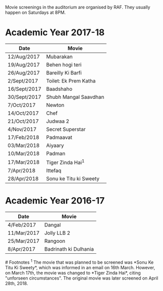 <!-- TITLE: List of Movies Screened in the Auditorium -->
<!-- SUBTITLE: List of movies, sorted by date of screening.   -->

Movie screenings in the auditorium are organised by RAF. They usually happen on Saturdays at 8PM. 
# Academic Year 2017-18
<center>

| Date | Movie | 
|--|--|
| 12/Aug/2017 | Mubarakan |
| 19/Aug/2017 | Behen hogi teri |
| 26/Aug/2017 | Bareilly Ki Barfi |
| 2/Sept/2017 | Toilet: Ek Prem Katha |
| 16/Sept/2017 | Baadshaho |
| 30/Sept/2017 | Shubh Mangal Saavdhan |
| 7/Oct/2017 | Newton |
| 14/Oct/2017 | Chef |
| 21/Oct/2017 | Judwaa 2 |
| 4/Nov/2017 | Secret Superstar |
| 17/Feb/2018 | Padmaavat |
| 03/Mar/2018 | Aiyaary |
| 10/Mar/2018 | Padman |
| 17/Mar/2018 | Tiger Zinda Hai<sup>1</sup> |
| 7/Apr/2018 | Ittefaq |
| 28/Apr/2018 | Sonu ke Titu ki Sweety | 

</center>

# Academic Year 2016-17
<center>

| Date | Movie | 
|--|--|
| 4/Feb/2017 | Dangal |
| 11/Mar/2017 | Jolly LLB 2 |
| 25/Mar/2017 | Rangoon |
| 8/Apr/2017 | Badrinath ki Dulhania |

</center>
# Footnotes
<sup>1</sup> The movie that was planned to be screened was *Sonu Ke Titu Ki Sweety*, which was informed in an email on 16th March. However, on March 17th, the movie was changed to *Tiger Zinda Hai*, citing "unforseen circumstances". The original movie was later screened on April 28th, 2018. 